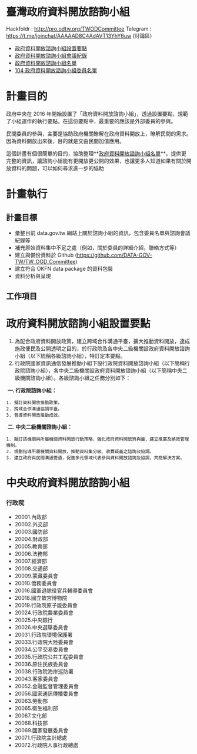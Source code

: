 # 臺灣政府資料開放諮詢小組

Hackfoldr : http://pro.odtw.org/TWODCommittee
Telegram : https://t.me/joinchat/AAAAAD8C4AdAVT13YhY6uw (討論區)

- [政府資料開放諮詢小組設置要點](http://www.ndc.gov.tw/cp.aspx?n=E8E2E9E3E4EAE332)
- [政府資料開放諮詢小組會議紀錄](http://data.gov.tw/meeting_minutes)
- [政府資料開放諮詢小組名單](http://data.gov.tw/consult_team)
- [104 政府資料開放諮詢小組委員名單](http://data.gov.tw/node/33021)

# 計畫目的

政府中央在 2016 年開始設置了「政府資料開放諮詢小組」，透過設置要點，規範了小組運作的執行要點。在這份要點中，最重要的應該是外部委員的參與。

民間委員的參與，主要是協助政府機關瞭解在政府資料開放上，瞭解民間的需求。因為資料開放出來後，目的就是交由民間加值應用。

這個計畫有個很簡單的目的，協助整理**[政府資料開放諮詢小組名單](http://data.gov.tw/consult_team)**，提供更完整的資訊，讓諮詢小組能有更開放更公開的效果，也讓更多人知道如果有關於開放資料的問題，可以如何尋求進一步的協助

# 計畫執行

## 計畫目標

- 彙整目前 data.gov.tw 網站上關於諮詢小組的資訊，包含委員名單與諮詢會議紀錄等
- 補充原始資料集中不足之處（例如，關於委員的詳細介紹，聯絡方式等）
- 建立與備份資料於 Github (https://github.com/DATA-GOV-TW/TW_OGD_Committee)
- 建立符合 OKFN data package 的資料包裝
- 資料分析與呈現

## 工作項目




# 政府資料開放諮詢小組設置要點
1. 為配合政府資料開放政策，建立跨域合作溝通平臺，擴大推動資料開放，達成施政便民及公開透明之目的，於行政院及各中央二級機關設政府資料開放諮詢小組（以下統稱各級諮詢小組），特訂定本要點。
2. 行政院國家資訊通信發展推動小組下設行政院資料開放諮詢小組（以下簡稱行政院諮詢小組），各中央二級機關設政府資料開放諮詢小組（以下簡稱中央二級機關諮詢小組）。各級諮詢小組之任務分別如下：

  **一. 行政院諮詢小組：**

    1. 擬訂資料開放推動政策。
    2. 跨域合作溝通協調平臺。
    3. 督導資料開放推動成效。
 
  **二. 中央二級機關諮詢小組：**
  
    1. 擬訂該機關與所屬機關資料開放行動策略，強化政府資料開放質與量、建立推廣及績效管理機制。
    2. 規劃指導所屬機關資料開放，推動資料集分級、收費疑義之諮詢及協調。
    3. 建立政府與民間溝通管道，促進多元領域代表參與資料開放諮詢及協調，共商解決方案。

# 中央政府資料開放諮詢小組

### 行政院

- 20001.內政部
- 20002.外交部
- 20003.國防部
- 20004.財政部
- 20005.教育部
- 20006.法務部
- 20007.經濟部
- 20008.交通部
- 20009.蒙藏委員會
- 20010.僑務委員會
- 20016.國軍退除役官兵輔導委員會
- 20018.國立故宮博物院
- 20019.行政院原子能委員會
- 20024.行政院農業委員會
- 20025.中央銀行
- 20026.中央選舉委員會
- 20031.行政院環境保護署
- 20033.行政院大陸委員會
- 20034.公平交易委員會
- 20035.行政院公共工程委員會
- 20036.原住民族委員會
- 20038.行政院海岸巡防署
- 20043.客家委員會
- 20052.金融監督管理委員會
- 20056.國家通訊傳播委員會
- 20063.勞動部
- 20065.衛生福利部
- 20067.文化部
- 20068.科技部
- 20069.國家發展委員會
- 20071.行政院主計總處
- 20072.行政院人事行政總處
